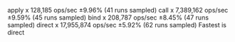 apply x 128,185 ops/sec ±9.96% (41 runs sampled)
call x 7,389,162 ops/sec ±9.59% (45 runs sampled)
bind x 208,787 ops/sec ±8.45% (47 runs sampled)
direct x 17,955,874 ops/sec ±5.92% (62 runs sampled)
Fastest is direct
